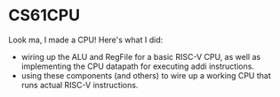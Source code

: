 # CS61CPU

Look ma, I made a CPU! Here's what I did:

- wiring up the ALU and RegFile for a basic RISC-V CPU, as well as implementing the CPU datapath for executing addi instructions.
- using these components (and others) to wire up a working CPU that runs actual RISC-V instructions.

